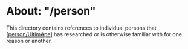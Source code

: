 # About: "/person"

This directory contains references to individual persons that [[person/UltimApe]] has researched or is otherwise familiar with for one reason or another.



[//begin]: # "Autogenerated link references for markdown compatibility"
[person/UltimApe]: ultimape.md "About: UltimApe"
[//end]: # "Autogenerated link references"